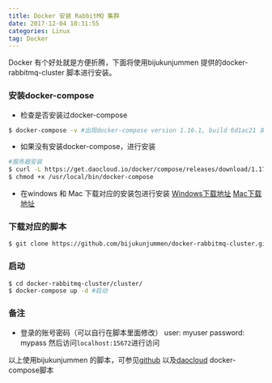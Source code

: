 ```yaml
---
title: Docker 安装 RabbitMQ 集群
date: 2017-12-04 10:31:55
categories: Linux
tag: Docker
---
```

Docker 有个好处就是方便折腾，下面将使用bijukunjummen 提供的docker-rabbitmq-cluster 脚本进行安装。
### 安装docker-compose
- 检查是否安装过docker-compose
``` bash
$ docker-compose -v #出现docker-compose version 1.16.1, build 6d1ac21 类似，说明安装成功
```
- 如果没有安装docker-compose，进行安装
``` bash
#服务器安装
$ curl -L https://get.daocloud.io/docker/compose/releases/download/1.17.1/docker-compose-`uname -s`-`uname -m` > /usr/local/bin/docker-compose
$ chmod +x /usr/local/bin/docker-compose
```
- 在windows 和 Mac 下载对应的安装包进行安装
[Windows下载地址](https://download.docker.com/win/stable/Docker%20for%20Windows%20Installer.exe)
[Mac下载地址](https://download.docker.com/mac/stable/Docker.dmg)

### 下载对应的脚本
``` bash
$ git clone https://github.com/bijukunjummen/docker-rabbitmq-cluster.git
```
### 启动
``` bash
$ cd docker-rabbitmq-cluster/cluster/
$ docker-compose up -d #启动
```
### 备注
- 登录的账号密码（可以自行在脚本里面修改）
user: myuser
password: mypass
然后访问`localhost:15672`进行访问

以上使用bijukunjummen 的脚本，可参见[github](https://github.com/bijukunjummen/docker-rabbitmq-cluster)
以及[daocloud](http://get.daocloud.io/#install-docker) docker-compose脚本
